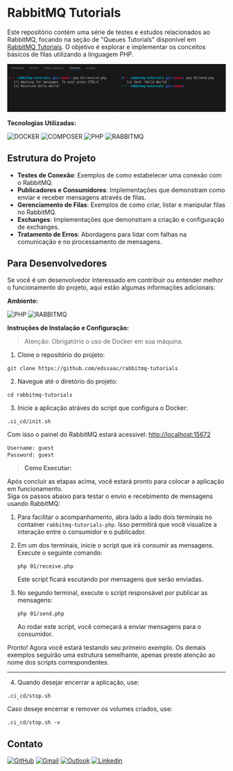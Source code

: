 # RabbitMQ Tutorials

Este repositório contém uma série de testes e estudos relacionados ao RabbitMQ, focando na seção de "Queues Tutorials" disponível em [RabbitMQ Tutorials](https://www.rabbitmq.com/tutorials). O objetivo é explorar e implementar os conceitos básicos de filas utilizando a linguagem PHP.

![demo](./App/demo.png)

**Tecnologias Utilizadas:**

![DOCKER](https://img.shields.io/badge/Docker-2496ED?style=for-the-badge&logo=docker&logoColor=fff)
![COMPOSER](https://img.shields.io/badge/Composer-885630?style=for-the-badge&logo=composer&logoColor=white)
![PHP](https://img.shields.io/badge/PHP-777BB4?style=for-the-badge&logo=php&logoColor=white)
![RABBITMQ](https://img.shields.io/badge/Rabbitmq-FF6600?style=for-the-badge&logo=rabbitmq&logoColor=white)

## Estrutura do Projeto

- **Testes de Conexão**: Exemplos de como estabelecer uma conexão com o RabbitMQ.
- **Publicadores e Consumidores**: Implementações que demonstram como enviar e receber mensagens através de filas.
- **Gerenciamento de Filas**: Exemplos de como criar, listar e manipular filas no RabbitMQ.
- **Exchanges**: Implementações que demonstram a criação e configuração de exchanges.
- **Tratamento de Erros**: Abordagens para lidar com falhas na comunicação e no processamento de mensagens.

## Para Desenvolvedores

Se você é um desenvolvedor interessado em contribuir ou entender melhor o funcionamento do projeto, aqui estão algumas informações adicionais:

**Ambiente:**

![PHP](https://img.shields.io/badge/PHP-8.4-777BB4?style=for-the-badge&logo=php)
![RABBITMQ](https://img.shields.io/badge/Rabbitmq-4.1.2-FF6600?style=for-the-badge&logo=rabbitmq)

**Instruções de Instalação e Configuração:**

> Atenção: Obrigatório o uso de Docker em sua máquina.

1. Clone o repositório do projeto:
```
git clone https://github.com/edssaac/rabbitmq-tutorials
```

2. Navegue até o diretório do projeto:
```
cd rabbitmq-tutorials
```

3. Inicie a aplicação atráves do script que configura o Docker:
```
.ci_cd/init.sh  
```
Com isso o painel do RabbitMQ estará acessivel: [http://localhost:15672](http://localhost:15672)

```env
Username: guest
Password: guest
```

> **Como Executar:**

Após concluir as etapas acima, você estará pronto para colocar a aplicação em funcionamento. <br> 
Siga os passos abaixo para testar o envio e recebimento de mensagens usando RabbitMQ:

1. Para facilitar o acompanhamento, abra lado a lado dois terminais no container `rabbitmq-tutorials-php`. Isso permitirá que você visualize a interação entre o consumidor e o publicador.

2. Em um dos terminais, inicie o script que irá consumir as mensagens. Execute o seguinte comando:
   ```
   php 01/receive.php
   ```
   Este script ficará escutando por mensagens que serão enviadas.

3. No segundo terminal, execute o script responsável por publicar as mensagens:
   ```
   php 01/send.php
   ```
   Ao rodar este script, você começará a enviar mensagens para o consumidor.

Pronto! Agora você estará testando seu primeiro exemplo. Os demais exemplos seguirão uma estrutura semelhante, apenas preste atenção ao nome dos scripts correspondentes.

---

4. Quando desejar encerrar a aplicação, use:
```
.ci_cd/stop.sh
```
Caso deseje encerrar e remover os volumes criados, use:
```
.ci_cd/stop.sh -v
```

## Contato

[![GitHub](https://img.shields.io/badge/GitHub-100000?style=for-the-badge&logo=github&logoColor=white)](https://github.com/edssaac)
[![Gmail](https://img.shields.io/badge/Gmail-D14836?style=for-the-badge&logo=gmail&logoColor=white)](mailto:edssaac@gmail.com)
[![Outlook](https://img.shields.io/badge/Outlook-0078D4?style=for-the-badge&logo=microsoft-outlook&logoColor=white)](mailto:edssaac@outlook.com)
[![Linkedin](https://img.shields.io/badge/LinkedIn-black.svg?style=for-the-badge&logo=linkedin&color=informational)](https://www.linkedin.com/in/edssaac)
